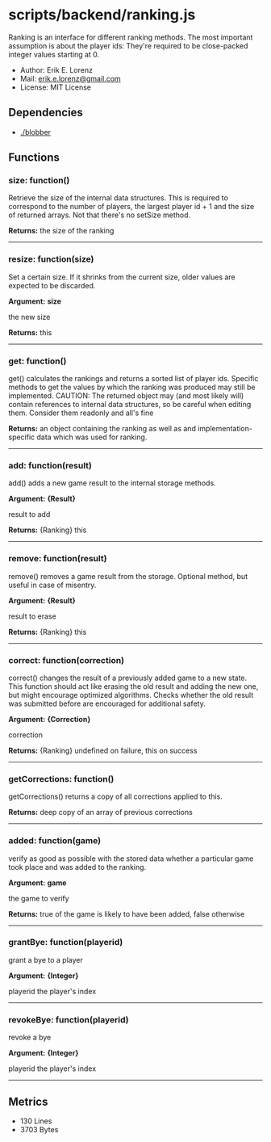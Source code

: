 # scripts/backend/ranking.js


Ranking is an interface for different ranking methods. The most important
assumption is about the player ids: They're required to be close-packed
integer values starting at 0.

* Author: Erik E. Lorenz 
* Mail: <erik.e.lorenz@gmail.com>
* License: MIT License


## Dependencies

* <a href="./blobber.html">./blobber</a>

## Functions

###       size: function()
Retrieve the size of the internal data structures. This is required to
correspond to the number of players, the largest player id + 1 and the
size of returned arrays. Not that there's no setSize method.


**Returns:** the size of the ranking

---


###       resize: function(size)
Set a certain size. If it shrinks from the current size, older values
are expected to be discarded.

**Argument:** **size**

the new size

**Returns:** this

---


###       get: function()
get() calculates the rankings and returns a sorted list of player ids.
Specific methods to get the values by which the ranking was produced
may still be implemented. CAUTION: The returned object may (and most
likely will) contain references to internal data structures, so be
careful when editing them. Consider them readonly and all's fine


**Returns:** an object containing the ranking as well as and
implementation-specific data which was used for ranking.

---


###       add: function(result)
add() adds a new game result to the internal storage methods.

**Argument:** **{Result}**

result to add

**Returns:** {Ranking} this

---


###       remove: function(result)
remove() removes a game result from the storage. Optional method, but
useful in case of misentry.

**Argument:** **{Result}**

result to erase

**Returns:** {Ranking} this

---


###       correct: function(correction)
correct() changes the result of a previously added game to a new state.
This function should act like erasing the old result and adding the new
one, but might encourage optimized algorithms. Checks whether the old
result was submitted before are encouraged for additional safety.

**Argument:** **{Correction}**

correction

**Returns:** {Ranking} undefined on failure, this on success

---


###       getCorrections: function()
getCorrections() returns a copy of all corrections applied to this.


**Returns:** deep copy of an array of previous corrections

---


###       added: function(game)
verify as good as possible with the stored data whether a particular
game took place and was added to the ranking.

**Argument:** **game**

the game to verify

**Returns:** true of the game is likely to have been added, false otherwise

---


###       grantBye: function(playerid)
grant a bye to a player

**Argument:** **{Integer}**

playerid the player's index

---


###       revokeBye: function(playerid)
revoke a bye

**Argument:** **{Integer}**

playerid the player's index

---

## Metrics

* 130 Lines
* 3703 Bytes

